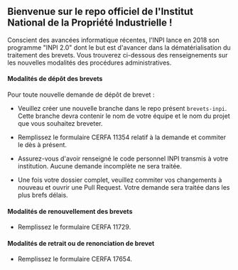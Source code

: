 
## Bienvenue sur le repo officiel de l'Institut National de la Propriété Industrielle !

Conscient des avancées informatique récentes, l'INPI lance en 2018 son programme "INPI 2.0" dont le but est d'avancer dans la dématérialisation du traitement des brevets. Vous trouverez ci-dessous des renseignements sur les nouvelles modalités des procédures administratives.

#### Modalités de dépôt des brevets

Pour toute nouvelle demande de dépôt de brevet : 

- Veuillez créer une nouvelle branche dans le repo présent `brevets-inpi`.
Cette branche devra contenir le nom de votre équipe et le nom du projet que vous souhaitez breveter.

- Remplissez le formulaire CERFA 11354 relatif à la demande et commiter le dès à présent.

- Assurez-vous d'avoir renseigné le code personnel INPI transmis à votre institution. 
Aucune demande incomplète ne sera traitée.

- Une fois votre dossier complet, veuillez commiter vos changements à nouveau et ouvrir une Pull Request. 
Votre demande sera traitée dans les plus brefs délais.

#### Modalités de renouvellement des brevets

- Remplissez le formulaire CERFA 11729.

#### Modalités de retrait ou de renonciation de brevet

- Remplissez le formulaire CERFA 17654.
